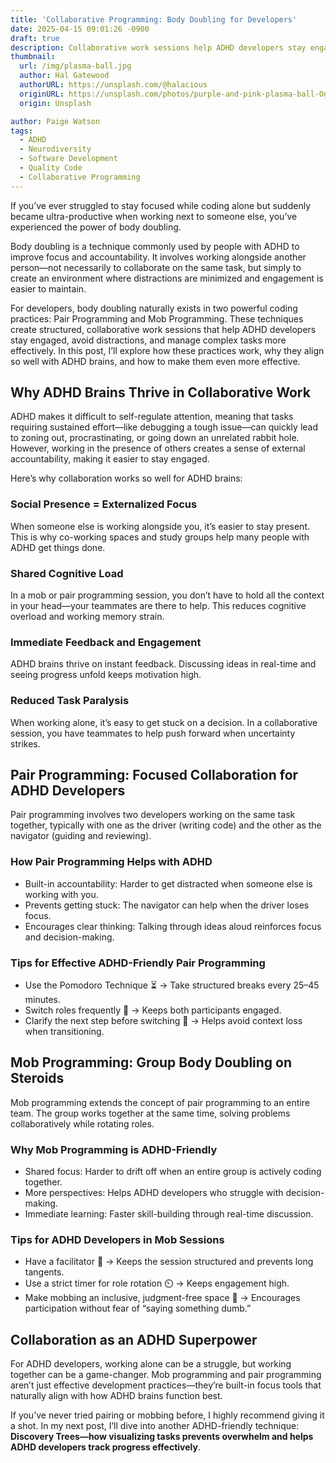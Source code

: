 ```yaml
---
title: 'Collaborative Programming: Body Doubling for Developers'
date: 2025-04-15 09:01:26 -0900
draft: true
description: Collaborative work sessions help ADHD developers stay engaged, avoid distractions, and manage complex tasks more effectively
thumbnail:
  url: /img/plasma-ball.jpg
  author: Hal Gatewood
  authorURL: https://unsplash.com/@halacious
  originURL: https://unsplash.com/photos/purple-and-pink-plasma-ball-OgvqXGL7XO4
  origin: Unsplash

author: Paige Watson
tags:
  - ADHD
  - Neurodiversity
  - Software Development
  - Quality Code
  - Collaborative Programming 
---
```


If you’ve ever struggled to stay focused while coding alone but suddenly became ultra-productive when working next to
someone else, you’ve experienced the power of body doubling.

Body doubling is a technique commonly used by people with ADHD to improve focus and accountability. It involves working
alongside another person—not necessarily to collaborate on the same task, but simply to create an environment where
distractions are minimized and engagement is easier to maintain.

For developers, body doubling naturally exists in two powerful coding practices: Pair Programming and Mob Programming.
These techniques create structured, collaborative work sessions that help ADHD developers stay engaged, avoid
distractions, and manage complex tasks more effectively. In this post, I’ll explore how these practices work, why they
align so well with ADHD brains, and how to make them even more effective.

## Why ADHD Brains Thrive in Collaborative Work

ADHD makes it difficult to self-regulate attention, meaning that tasks requiring sustained effort—like debugging a tough
issue—can quickly lead to zoning out, procrastinating, or going down an unrelated rabbit hole. However, working in the
presence of others creates a sense of external accountability, making it easier to stay engaged.

Here’s why collaboration works so well for ADHD brains:

### Social Presence = Externalized Focus

When someone else is working alongside you, it’s easier to stay present. This is why co-working spaces and study groups
help many people with ADHD get things done.

### Shared Cognitive Load

In a mob or pair programming session, you don’t have to hold all the context in your head—your teammates are there to
help. This reduces cognitive overload and working memory strain.

### Immediate Feedback and Engagement

ADHD brains thrive on instant feedback. Discussing ideas in real-time and seeing progress unfold keeps motivation high.

### Reduced Task Paralysis

When working alone, it’s easy to get stuck on a decision. In a collaborative session, you have teammates to help push
forward when uncertainty strikes.

## Pair Programming: Focused Collaboration for ADHD Developers

Pair programming involves two developers working on the same task together, typically with one as the driver (writing
code) and the other as the navigator (guiding and reviewing).

### How Pair Programming Helps with ADHD

- Built-in accountability: Harder to get distracted when someone else is working with you.
- Prevents getting stuck: The navigator can help when the driver loses focus.
- Encourages clear thinking: Talking through ideas aloud reinforces focus and decision-making.

### Tips for Effective ADHD-Friendly Pair Programming

- Use the Pomodoro Technique ⏳ → Take structured breaks every 25–45 minutes.
- Switch roles frequently 🔄 → Keeps both participants engaged.
- Clarify the next step before switching 📝 → Helps avoid context loss when transitioning.

## Mob Programming: Group Body Doubling on Steroids

Mob programming extends the concept of pair programming to an entire team. The group works together at the same time,
solving problems collaboratively while rotating roles.

### Why Mob Programming is ADHD-Friendly

- Shared focus: Harder to drift off when an entire group is actively coding together.
- More perspectives: Helps ADHD developers who struggle with decision-making.
- Immediate learning: Faster skill-building through real-time discussion.

### Tips for ADHD Developers in Mob Sessions

- Have a facilitator 🎤 → Keeps the session structured and prevents long tangents.
- Use a strict timer for role rotation ⏲️ → Keeps engagement high.
- Make mobbing an inclusive, judgment-free space 🤝 → Encourages participation without fear of “saying something dumb.”

## Collaboration as an ADHD Superpower

For ADHD developers, working alone can be a struggle, but working together can be a game-changer. Mob programming and
pair programming aren’t just effective development practices—they’re built-in focus tools that naturally align with how
ADHD brains function best.

If you’ve never tried pairing or mobbing before, I highly recommend giving it a shot. In my next post, I’ll dive into
another ADHD-friendly technique: **Discovery Trees—how visualizing tasks prevents overwhelm and helps ADHD developers
track progress effectively**.
